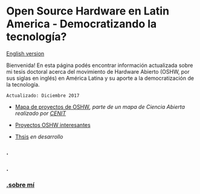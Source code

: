 # Open Source Hardware en Latin America - Democratizando la tecnología?


[English version](/README.md)


Bienvenida! En esta página podés encontrar información actualizada sobre mi tesis doctoral acerca del movimiento de Hardware Abierto (OSHW, por sus siglas en inglés) en América Latina y su aporte a la democratización de la tecnología. 

```
Actualizado: Diciembre 2017
```

- [Mapa de proyectos de OSHW](http://u.osmfr.org/m/187670/)_, parte de un mapa de Ciencia Abierta realizado por [CENIT](https://fund-cenit.org.ar)_

- [Proyectos OSHW interesantes](/phD_EN/proyectos.md)

- [Thsis](/phd_ES/tesis.md) _en desarrollo_

### .
### .
### [.sobre mí](/phd/phd_ES/yo.md)

